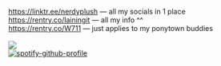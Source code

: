 https://linktr.ee/nerdyplush — all my socials in 1 place<br>
https://rentry.co/lainingit — all my info ^^<br>
https://rentry.co/W711 — just applies to my ponytown buddies<br>
<br>
![](https://komarev.com/ghpvc/?username=plushulush&color=lightgrey&style=flat-plastic)<br>
[![spotify-github-profile](https://spotify-github-profile.kittinanx.com/api/view?uid=fke3twcp9sh0idjub6k212g2j&cover_image=true&theme=natemoo-re&show_offline=false&background_color=121212&interchange=false&bar_color=545454&bar_color_cover=false)](https://github.com/kittinan/spotify-github-profile)
